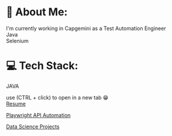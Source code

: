 # 💫 About Me:
I'm currently working in Capgemini as a Test Automation Engineer<br>Java <br> Selenium<br>

# 💻 Tech Stack:
JAVA

use (CTRL + click) to open in a new tab 😁 <br>
[Resume](https://lii4ee.github.io/Resume/)

[Playwright API Automation](https://github.com/lii4ee/Automation-Exercise)

[Data Science Projects](https://github.com/lii4ee/Projects)
